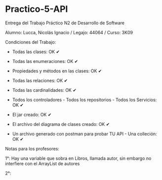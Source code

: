 # Practico-5-API

Entrega del Trabajo Práctico N2 de Desarrollo de Software

Alumno: Lucca, Nicolás Ignacio / Legajo: 44064 / Curso: 3K09

Condiciones del Trabajo:

- Todas las clases: OK ✔

- Todas las enumeraciones: OK ✔

- Propiedades y métodos en las clases: OK ✔

- Todas las relaciones: OK ✔

- Todas las cardinalidades: OK ✔

- Todos los controladores - Todos los repositorios - Todos los Servicios: OK ✔

-  El jar creado: OK ✔

- El archivo del diagrama de clases creado: OK ✔

- Un archivo generado con postman para probar TU API - Una colleción: OK ✔

Notas para los profesores: 

1°: Hay una variable que sobra en Libros, llamada autor, sin embargo no interfiere con el ArrayList de autores

2°:
